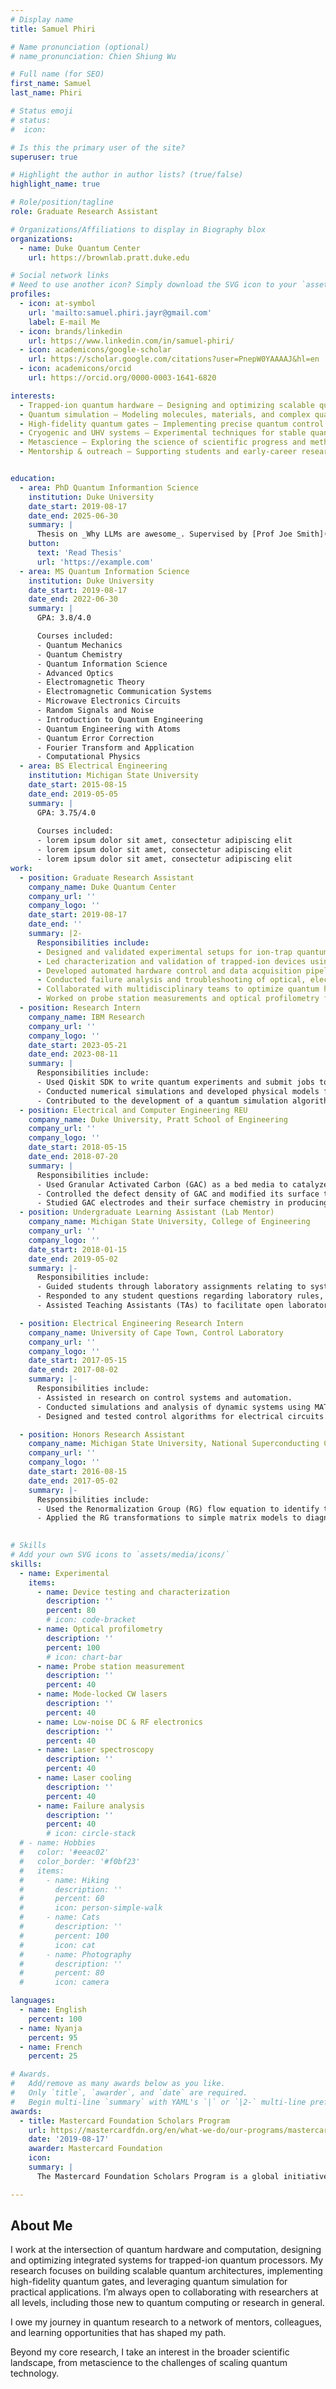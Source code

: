 ```yaml
---
# Display name
title: Samuel Phiri

# Name pronunciation (optional)
# name_pronunciation: Chien Shiung Wu

# Full name (for SEO)
first_name: Samuel
last_name: Phiri

# Status emoji
# status:
#  icon: 

# Is this the primary user of the site?
superuser: true

# Highlight the author in author lists? (true/false)
highlight_name: true

# Role/position/tagline
role: Graduate Research Assistant

# Organizations/Affiliations to display in Biography blox
organizations:
  - name: Duke Quantum Center
    url: https://brownlab.pratt.duke.edu

# Social network links
# Need to use another icon? Simply download the SVG icon to your `assets/media/icons/` folder.
profiles:
  - icon: at-symbol
    url: 'mailto:samuel.phiri.jayr@gmail.com'
    label: E-mail Me
  - icon: brands/linkedin
    url: https://www.linkedin.com/in/samuel-phiri/
  - icon: academicons/google-scholar
    url: https://scholar.google.com/citations?user=PnepW0YAAAAJ&hl=en
  - icon: academicons/orcid
    url: https://orcid.org/0000-0003-1641-6820

interests:
  - Trapped-ion quantum hardware – Designing and optimizing scalable quantum processors.
  - Quantum simulation – Modeling molecules, materials, and complex quantum systems.
  - High-fidelity quantum gates – Implementing precise quantum control and error mitigation.
  - Cryogenic and UHV systems – Experimental techniques for stable quantum operations.
  - Metascience – Exploring the science of scientific progress and methodology.
  - Mentorship & outreach – Supporting students and early-career researchers in quantum computing.


education:
  - area: PhD Quantum Informantion Science
    institution: Duke University
    date_start: 2019-08-17
    date_end: 2025-06-30
    summary: |
      Thesis on _Why LLMs are awesome_. Supervised by [Prof Joe Smith](https://example.com). Presented papers at 5 IEEE conferences with the contributions being published in 2 Springer journals.
    button:
      text: 'Read Thesis'
      url: 'https://example.com'
  - area: MS Quantum Information Science
    institution: Duke University
    date_start: 2019-08-17
    date_end: 2022-06-30
    summary: |
      GPA: 3.8/4.0

      Courses included:
      - Quantum Mechanics
      - Quantum Chemistry
      - Quantum Information Science
      - Advanced Optics
      - Electromagnetic Theory
      - Electromagnetic Communication Systems
      - Microwave Electronics Circuits
      - Random Signals and Noise
      - Introduction to Quantum Engineering
      - Quantum Engineering with Atoms
      - Quantum Error Correction
      - Fourier Transform and Application
      - Computational Physics
  - area: BS Electrical Engineering
    institution: Michigan State University
    date_start: 2015-08-15
    date_end: 2019-05-05
    summary: |
      GPA: 3.75/4.0
      
      Courses included:
      - lorem ipsum dolor sit amet, consectetur adipiscing elit
      - lorem ipsum dolor sit amet, consectetur adipiscing elit
      - lorem ipsum dolor sit amet, consectetur adipiscing elit
work:
  - position: Graduate Research Assistant
    company_name: Duke Quantum Center
    company_url: ''
    company_logo: ''
    date_start: 2019-08-17
    date_end: ''
    summary: |2-
      Responsibilities include:
      - Designed and validated experimental setups for ion-trap quantum computation, optimizing performance in UHV and cryogenic environments.
      - Led characterization and validation of trapped-ion devices using high-precision optics, RF electronics, and laser spectroscopy techniques.
      - Developed automated hardware control and data acquisition pipelines using Python for device testing and validation.
      - Conducted failure analysis and troubleshooting of optical, electrical, and mechanical components in trapped-ion systems.
      - Collaborated with multidisciplinary teams to optimize quantum hardware performance.
      - Worked on probe station measurements and optical profilometry for microfabricated device characterization.
  - position: Research Intern
    company_name: IBM Research
    company_url: ''
    company_logo: ''
    date_start: 2023-05-21
    date_end: 2023-08-11
    summary: |
      Responsibilities include:
      - Used Qiskit SDK to write quantum experiments and submit jobs to large-scale superconducting quantum processors.
      - Conducted numerical simulations and developed physical models for quantum systems.
      - Contributed to the development of a quantum simulation algorithm for thermal state preparation using dynamic circuits.
  - position: Electrical and Computer Engineering REU
    company_name: Duke University, Pratt School of Engineering
    company_url: ''
    company_logo: ''
    date_start: 2018-05-15
    date_end: 2018-07-20
    summary: |
      Responsibilities include:
      - Used Granular Activated Carbon (GAC) as a bed media to catalyze an Oxygen Reduction Reaction (ORR) in a Packed Bed Electrochemical Reactor (PBER) to study its selectivity for generation of a biocidal oxidants.
      - Controlled the defect density of GAC and modified its surface to improve $H_2O_2$ generation
      - Studied GAC electrodes and their surface chemistry in producing $H_2O_2$ following N-doping by annealing in $NH_3$
  - position: Undergraduate Learning Assistant (Lab Mentor)
    company_name: Michigan State University, College of Engineering
    company_url: ''
    company_logo: ''
    date_start: 2018-01-15
    date_end: 2019-05-02
    summary: |-
      Responsibilities include:
      - Guided students through laboratory assignments relating to system identification and modeling using MATLAB and Excel.
      - Responded to any student questions regarding laboratory rules, assignments, lectures, and projects.
      - Assisted Teaching Assistants (TAs) to facilitate open laboratory hours.

  - position: Electrical Engineering Research Intern
    company_name: University of Cape Town, Control Laboratory
    company_url: ''
    company_logo: ''
    date_start: 2017-05-15
    date_end: 2017-08-02
    summary: |-
      Responsibilities include:
      - Assisted in research on control systems and automation.
      - Conducted simulations and analysis of dynamic systems using MATLAB.
      - Designed and tested control algorithms for electrical circuits.

  - position: Honors Research Assistant
    company_name: Michigan State University, National Superconducting Cyclotron Laboratory
    company_url: ''
    company_logo: ''
    date_start: 2016-08-15
    date_end: 2017-05-02
    summary: |-
      Responsibilities include:
      - Used the Renormalization Group (RG) flow equation to identify the most important degrees of freedom in calculations of nuclear properties.
      - Applied the RG transformations to simple matrix models to diagnose the conditions under which uncontrolled errors occur. 
 

# Skills
# Add your own SVG icons to `assets/media/icons/`
skills:
  - name: Experimental
    items:
      - name: Device testing and characterization
        description: ''
        percent: 80
        # icon: code-bracket
      - name: Optical profilometry
        description: ''
        percent: 100
        # icon: chart-bar
      - name: Probe station measurement
        description: ''
        percent: 40
      - name: Mode-locked CW lasers
        description: ''
        percent: 40  
      - name: Low-noise DC & RF electronics
        description: ''
        percent: 40   
      - name: Laser spectroscopy
        description: ''
        percent: 40
      - name: Laser cooling
        description: ''
        percent: 40
      - name: Failure analysis
        description: ''
        percent: 40
        # icon: circle-stack
  # - name: Hobbies
  #   color: '#eeac02'
  #   color_border: '#f0bf23'
  #   items:
  #     - name: Hiking
  #       description: ''
  #       percent: 60
  #       icon: person-simple-walk
  #     - name: Cats
  #       description: ''
  #       percent: 100
  #       icon: cat
  #     - name: Photography
  #       description: ''
  #       percent: 80
  #       icon: camera

languages:
  - name: English
    percent: 100
  - name: Nyanja
    percent: 95
  - name: French
    percent: 25

# Awards.
#   Add/remove as many awards below as you like.
#   Only `title`, `awarder`, and `date` are required.
#   Begin multi-line `summary` with YAML's `|` or `|2-` multi-line prefix and indent 2 spaces below.
awards:
  - title: Mastercard Foundation Scholars Program
    url: https://mastercardfdn.org/en/what-we-do/our-programs/mastercard-foundation-scholars-program/
    date: '2019-08-17'
    awarder: Mastercard Foundation 
    icon: 
    summary: |
      The Mastercard Foundation Scholars Program is a global initiative empowering the next generation of transformative leaders. It supports talented, service-driven students in accessing higher education and developing their leadership potential to create meaningful impact in their communities.

---
```


## About Me

I work at the intersection of quantum hardware and computation, designing and optimizing integrated systems for trapped-ion quantum processors. My research focuses on building scalable quantum architectures, implementing high-fidelity quantum gates, and leveraging quantum simulation for practical applications. I’m always open to collaborating with researchers at all levels, including those new to quantum computing or research in general. 

I owe my journey in quantum research to a network of mentors, colleagues, and learning opportunities that has shaped my path. 

Beyond my core research, I take an interest in the broader scientific landscape, from metascience to the challenges of scaling quantum technology. 
